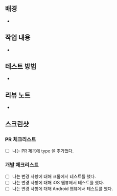 <!--- 작업과 관련된 모든 히스토리를 작성해 주세요. 특히 기능 개발의 경우 리뷰어가 맥락 없이도 리뷰할 수 있도록 관련 자료를 되도록 모두 링크해 주세요. -->
<!--- 그 외에도 이 작업을 하면서 작성자만 알 수 있는 여러 맥락들도 이 항목에 같이 첨부해 주세요. -->
<!--- 또한 이 변경 사항이 왜 필요한지, 이 변경 사항이 어떤 문제를 해결하는지, 리뷰어들은 이 PR을 왜 리뷰해야 하는지도 서술해 주시면 좋습니다. -->
## 배경

- 


<!--- 어떤 변경사항을 만드셨는지 상세한 설명을 작성해 주세요. -->
<!--- 리뷰어가 PR 작업 내용만으로 어떤 변경이 이뤄지는지 모두 알 수 있도록 작성해주시길 권장드립니다. -->
<!--- ⚠️ (간단한 코드 변경을 제외하고) 해당 영역이 비어있다면 리뷰어분들이 Request Changes 와 함께 작성자에게 보충 요청을 해 주세요. -->
## 작업 내용

- 


<!--- 이 변경 사항을 테스트하는 방법에 대해 적습니다. -->
<!--- 테스트 환경이나 어떤 테스트를 했는지, 변경 사항이 코드의 다른 영역에 어떤 영향을 줄 수 있는지 같은 내용이 포함될수 있습니다. -->
## 테스트 방법

- 


<!--- 리뷰어들이 이 PR을 리뷰하기 앞서 미리 알려드리고 싶은 작업자 입장에서의 정보를 알려주시거나 -->
<!--- 이 작업을 하시면서 발견하시게 된 지식/꿀팁 등 리뷰어들에게 알려드리고 싶은 내용 혹은 -->
<!--- 그냥 이 PR 작성하시면서 하고 싶은 말들도 편하게 이 항목에 작성해 주시면 됩니다. -->
## 리뷰 노트

- 


<!--- (UI 변경이 있을 때) 리뷰어가 이 PR 내에서 바로 결과물을 확인할 수 있도록 스크린샷을 첨부해주세요. 동영상이면 더욱 좋습니다. -->
## 스크린샷
 
 
<!--- PR 의 작업내용이 무엇인지 쉽게 파악하기 위해서 type 을 앞에 명시합니다. -->
<!--- PR 의 타입은 커밋 메세지 규칙과 동일합니다. -->
<!--- feat(새로운 기능 추가), fix(버그 수정), docs(문서 수정), style(서식 지정, 세미콜론 누락 등 코드 변경이 없는 경우에), refactor(코드 리팩토링), chore(빌드 업무나 패키지 매니저 수정할 때) -->
<!--- 아래 목록을 확인하시고 `x` 표시를 해주세요. -->
### PR 체크리스트
- [ ] 나는 PR 제목에 type 을 추가했다.


<!--- 아래 목록을 확인하시고 `x` 표시를 해주세요. -->
### 개발 체크리스트
- [ ] 나는 변경 사항에 대해 크롬에서 테스트를 했다.
- [ ] 나는 변경 사항에 대해 iOS 웹뷰에서 테스트를 했다.
- [ ] 나는 변경 사항에 대해 Android 웹뷰에서 테스트를 했다.
